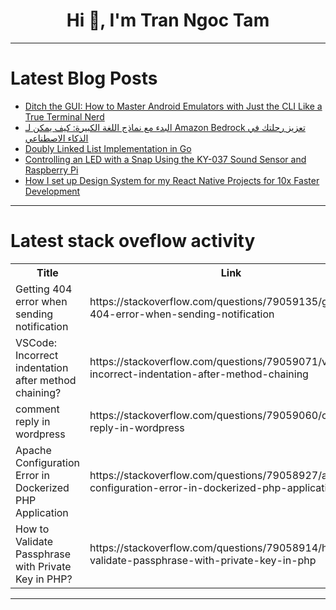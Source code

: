 <h1 align="center">Hi 👋, I'm Tran Ngoc Tam</h1>

---

# Latest Blog Posts 
<!-- BLOG-POST-LIST:START -->
- [Ditch the GUI: How to Master Android Emulators with Just the CLI Like a True Terminal Nerd](https://dev.to/sandheep_kumarpatro_1c48/ditch-the-gui-how-to-master-android-emulators-with-just-the-cli-like-a-true-terminal-nerd-3a83)
- [البدء مع نماذج اللغة الكبيرة: كيف يمكن لـ Amazon Bedrock تعزيز رحلتك في الذكاء الاصطناعي](https://dev.to/cloudranger/lbd-m-nmdhj-llg-lkbyr-kyf-ymkn-l-amazon-bedrock-tzyz-rhltk-fy-ldhk-lstny-3p9i)
- [Doubly Linked List Implementation in Go](https://dev.to/adnanbabakan/doubly-linked-list-implementation-in-go-4d47)
- [Controlling an LED with a Snap Using the KY-037 Sound Sensor and Raspberry Pi](https://dev.to/shilleh/controlling-an-led-with-a-snap-using-the-ky-037-sound-sensor-and-raspberry-pi-4581)
- [How I set up Design System for my React Native Projects for 10x Faster Development](https://dev.to/msaadullah/how-i-set-up-design-system-for-my-react-native-projects-for-10x-faster-development-1k8g)
<!-- BLOG-POST-LIST:END -->

---

# Latest stack oveflow activity
<table>
  <tr><th>Title</th><th>Link</th></tr>
  <!-- STACKOVERFLOW:START --><tr><td>Getting 404 error when sending notification</td><td>https://stackoverflow.com/questions/79059135/getting-404-error-when-sending-notification</td></tr><tr><td>VSCode: Incorrect indentation after method chaining?</td><td>https://stackoverflow.com/questions/79059071/vscode-incorrect-indentation-after-method-chaining</td></tr><tr><td>comment reply in wordpress</td><td>https://stackoverflow.com/questions/79059060/comment-reply-in-wordpress</td></tr><tr><td>Apache Configuration Error in Dockerized PHP Application</td><td>https://stackoverflow.com/questions/79058927/apache-configuration-error-in-dockerized-php-application</td></tr><tr><td>How to Validate Passphrase with Private Key in PHP?</td><td>https://stackoverflow.com/questions/79058914/how-to-validate-passphrase-with-private-key-in-php</td></tr><!-- STACKOVERFLOW:END -->
</table>

---


